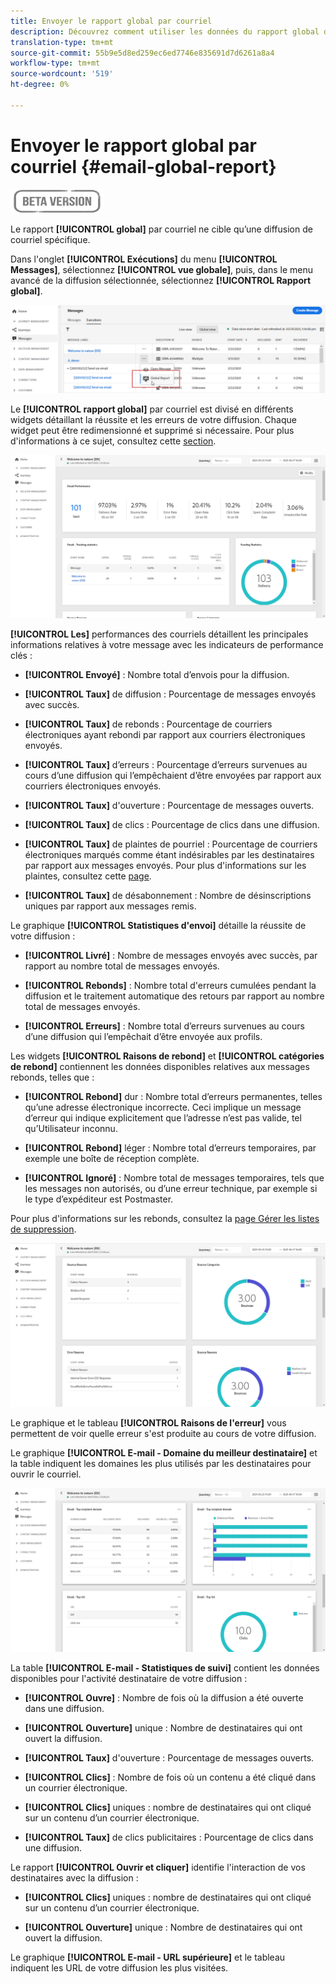 ```yaml
---
title: Envoyer le rapport global par courriel
description: Découvrez comment utiliser les données du rapport global de courrier électronique
translation-type: tm+mt
source-git-commit: 55b9e5d8ed259ec6ed7746e835691d7d6261a8a4
workflow-type: tm+mt
source-wordcount: '519'
ht-degree: 0%

---
```


# Envoyer le rapport global par courriel {#email-global-report}

![](../assets/do-not-localize/badge.png)

Le rapport **[!UICONTROL global]** par courriel ne cible qu’une diffusion de courriel spécifique.

Dans l&#39;onglet **[!UICONTROL Exécutions]** du menu **[!UICONTROL Messages]**, sélectionnez **[!UICONTROL vue globale]**, puis, dans le menu avancé de la diffusion sélectionnée, sélectionnez **[!UICONTROL Rapport global]**.

![](../assets/global_report_3.png)

Le **[!UICONTROL rapport global]** par courriel est divisé en différents widgets détaillant la réussite et les erreurs de votre diffusion. Chaque widget peut être redimensionné et supprimé si nécessaire. Pour plus d&#39;informations à ce sujet, consultez cette [section](global-report.md#modify-dashboard).

![](../assets/global_report_4.png)

**[!UICONTROL Les]** performances des courriels détaillent les principales informations relatives à votre message avec les indicateurs de performance clés :

* **[!UICONTROL Envoyé]** : Nombre total d’envois pour la diffusion.

* **[!UICONTROL Taux]** de diffusion : Pourcentage de messages envoyés avec succès.

* **[!UICONTROL Taux]** de rebonds : Pourcentage de courriers électroniques ayant rebondi par rapport aux courriers électroniques envoyés.

* **[!UICONTROL Taux]** d’erreurs : Pourcentage d’erreurs survenues au cours d’une diffusion qui l’empêchaient d’être envoyées par rapport aux courriers électroniques envoyés.

* **[!UICONTROL Taux]** d&#39;ouverture : Pourcentage de messages ouverts.

* **[!UICONTROL Taux]** de clics : Pourcentage de clics dans une diffusion.

* **[!UICONTROL Taux]** de plaintes de pourriel : Pourcentage de courriers électroniques marqués comme étant indésirables par les destinataires par rapport aux messages envoyés. Pour plus d&#39;informations sur les plaintes, consultez cette [page](https://experienceleague.adobe.com/docs/deliverability-learn/deliverability-best-practice-guide/metrics-for-deliverability/complaints.html#metrics-for-deliverability).

* **[!UICONTROL Taux]** de désabonnement : Nombre de désinscriptions uniques par rapport aux messages remis.

Le graphique **[!UICONTROL Statistiques d&#39;envoi]** détaille la réussite de votre diffusion :

* **[!UICONTROL Livré]** : Nombre de messages envoyés avec succès, par rapport au nombre total de messages envoyés.

* **[!UICONTROL Rebonds]** : Nombre total d&#39;erreurs cumulées pendant la diffusion et le traitement automatique des retours par rapport au nombre total de messages envoyés.

* **[!UICONTROL Erreurs]** : Nombre total d’erreurs survenues au cours d’une diffusion qui l’empêchait d’être envoyée aux profils.

Les widgets **[!UICONTROL Raisons de rebond]** et **[!UICONTROL catégories de rebond]** contiennent les données disponibles relatives aux messages rebonds, telles que :

* **[!UICONTROL Rebond]** dur : Nombre total d’erreurs permanentes, telles qu’une adresse électronique incorrecte. Ceci implique un message d’erreur qui indique explicitement que l’adresse n’est pas valide, tel qu’Utilisateur inconnu.

* **[!UICONTROL Rebond]** léger : Nombre total d’erreurs temporaires, par exemple une boîte de réception complète.

* **[!UICONTROL Ignoré]** : Nombre total de messages temporaires, tels que les messages non autorisés, ou d’une erreur technique, par exemple si le type d’expéditeur est Postmaster.

Pour plus d&#39;informations sur les rebonds, consultez la [page Gérer les listes de suppression](../suppression-lists.md).

![](../assets/global_report_5.png)

Le graphique et le tableau **[!UICONTROL Raisons de l&#39;erreur]** vous permettent de voir quelle erreur s&#39;est produite au cours de votre diffusion.

Le graphique **[!UICONTROL E-mail - Domaine du meilleur destinataire]** et la table indiquent les domaines les plus utilisés par les destinataires pour ouvrir le courriel.

![](../assets/global_report_6.png)

La table **[!UICONTROL E-mail - Statistiques de suivi]** contient les données disponibles pour l&#39;activité destinataire de votre diffusion :

* **[!UICONTROL Ouvre]** : Nombre de fois où la diffusion a été ouverte dans une diffusion.

* **[!UICONTROL Ouverture]** unique : Nombre de destinataires qui ont ouvert la diffusion.

* **[!UICONTROL Taux]** d&#39;ouverture : Pourcentage de messages ouverts.

* **[!UICONTROL Clics]** : Nombre de fois où un contenu a été cliqué dans un courrier électronique.

* **[!UICONTROL Clics]** uniques : nombre de destinataires qui ont cliqué sur un contenu d’un courrier électronique.

* **[!UICONTROL Taux]** de clics publicitaires : Pourcentage de clics dans une diffusion.

Le rapport **[!UICONTROL Ouvrir et cliquer]** identifie l&#39;interaction de vos destinataires avec la diffusion :

* **[!UICONTROL Clics]** uniques : nombre de destinataires qui ont cliqué sur un contenu d’un courrier électronique.

* **[!UICONTROL Ouverture]** unique : Nombre de destinataires qui ont ouvert la diffusion.

Le graphique **[!UICONTROL E-mail - URL supérieure]** et le tableau indiquent les URL de votre diffusion les plus visitées.
